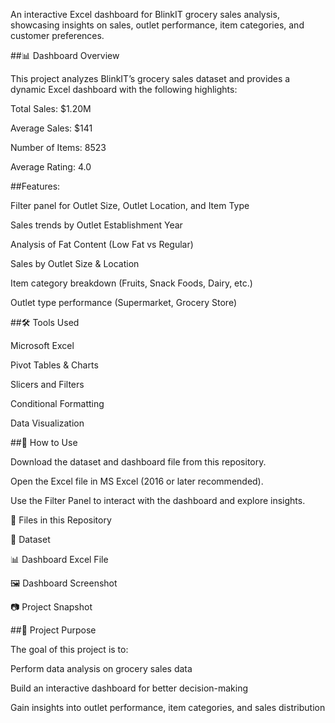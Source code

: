 An interactive Excel dashboard for BlinkIT grocery sales analysis, showcasing insights on sales, outlet performance, item categories, and customer preferences.

##📊 Dashboard Overview

This project analyzes BlinkIT’s grocery sales dataset and provides a dynamic Excel dashboard with the following highlights:

Total Sales: $1.20M

Average Sales: $141

Number of Items: 8523

Average Rating: 4.0

##Features:

Filter panel for Outlet Size, Outlet Location, and Item Type

Sales trends by Outlet Establishment Year

Analysis of Fat Content (Low Fat vs Regular)

Sales by Outlet Size & Location

Item category breakdown (Fruits, Snack Foods, Dairy, etc.)

Outlet type performance (Supermarket, Grocery Store)

##🛠 Tools Used

Microsoft Excel

Pivot Tables & Charts

Slicers and Filters

Conditional Formatting

Data Visualization

##🚀 How to Use

Download the dataset and dashboard file from this repository.

Open the Excel file in MS Excel (2016 or later recommended).

Use the Filter Panel to interact with the dashboard and explore insights.

📂 Files in this Repository

📑 Dataset

📊 Dashboard Excel File

🖼 Dashboard Screenshot

📷 Project Snapshot

##📌 Project Purpose

The goal of this project is to:

Perform data analysis on grocery sales data

Build an interactive dashboard for better decision-making

Gain insights into outlet performance, item categories, and sales distribution

